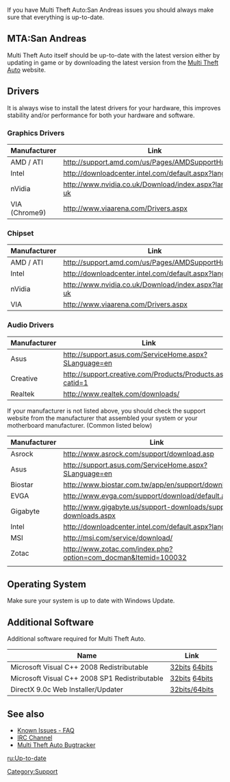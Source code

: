 If you have Multi Theft Auto:San Andreas issues you should always make sure that everything is up-to-date.

MTA:San Andreas
---------------

Multi Theft Auto itself should be up-to-date with the latest version either by updating in game or by downloading the latest version from the [Multi Theft Auto](http://www.mtasa.com) website.

Drivers
-------

It is always wise to install the latest drivers for your hardware, this improves stability and/or performance for both your hardware and software.

### Graphics Drivers

| Manufacturer  | Link                                                     |
|---------------|----------------------------------------------------------|
| AMD / ATI     | <http://support.amd.com/us/Pages/AMDSupportHub.aspx>     |
| Intel         | <http://downloadcenter.intel.com/default.aspx?lang=eng>  |
| nVidia        | <http://www.nvidia.co.uk/Download/index.aspx?lang=en-uk> |
| VIA (Chrome9) | <http://www.viaarena.com/Drivers.aspx>                   |

### Chipset

| Manufacturer | Link                                                     |
|--------------|----------------------------------------------------------|
| AMD / ATI    | <http://support.amd.com/us/Pages/AMDSupportHub.aspx>     |
| Intel        | <http://downloadcenter.intel.com/default.aspx?lang=eng>  |
| nVidia       | <http://www.nvidia.co.uk/Download/index.aspx?lang=en-uk> |
| VIA          | <http://www.viaarena.com/Drivers.aspx>                   |

### Audio Drivers

| Manufacturer | Link                                                         |
|--------------|--------------------------------------------------------------|
| Asus         | <http://support.asus.com/ServiceHome.aspx?SLanguage=en>      |
| Creative     | <http://support.creative.com/Products/Products.aspx?catid=1> |
| Realtek      | <http://www.realtek.com/downloads/>                          |

If your manufacturer is not listed above, you should check the support website from the manufacturer that assembled your system or your motherboard manufacturer. (Common listed below)

| Manufacturer | Link                                                              |
|--------------|-------------------------------------------------------------------|
| Asrock       | <http://www.asrock.com/support/download.asp>                      |
| Asus         | <http://support.asus.com/ServiceHome.aspx?SLanguage=en>           |
| Biostar      | <http://www.biostar.com.tw/app/en/support/download.php>           |
| EVGA         | <http://www.evga.com/support/download/default.aspx>               |
| Gigabyte     | <http://www.gigabyte.us/support-downloads/support-downloads.aspx> |
| Intel        | <http://downloadcenter.intel.com/default.aspx?lang=eng>           |
| MSI          | <http://msi.com/service/download/>                                |
| Zotac        | <http://www.zotac.com/index.php?option=com_docman&Itemid=100032>  |
||

Operating System
----------------

Make sure your system is up to date with Windows Update.

Additional Software
-------------------

Additional software required for Multi Theft Auto.

| Name                                          | Link                                                                                                                                                                 |
|-----------------------------------------------|----------------------------------------------------------------------------------------------------------------------------------------------------------------------|
| Microsoft Visual C++ 2008 Redistributable     | [32bits](http://www.microsoft.com/download/en/details.aspx?displaylang=en&id=29) [64bits](http://www.microsoft.com/download/en/details.aspx?displaylang=en&id=15336) |
| Microsoft Visual C++ 2008 SP1 Redistributable | [32bits](http://www.microsoft.com/download/en/details.aspx?id=5582&WT) [64bits](http://www.microsoft.com/download/en/details.aspx?id=2092)                           |
| DirectX 9.0c Web Installer/Updater            | [32bits/64bits](http://www.microsoft.com/download/en/details.aspx?id=35)                                                                                             |

See also
--------

-   [Known Issues - FAQ](/Known_Issues_-_FAQ.md "wikilink")
-   [IRC Channel](/IRC_Channel.md "wikilink")
-   [Multi Theft Auto Bugtracker](http://bugs.mtasa.com)

[ru:Up-to-date](/ru:Up-to-date.md "wikilink")

[Category:Support](/Category:Support.md "wikilink")
